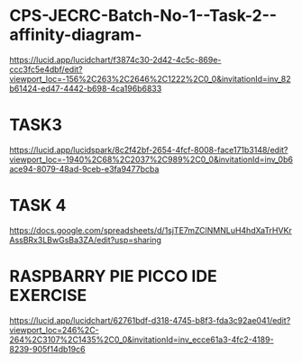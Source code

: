 

# CPS-JECRC-Batch-No-1--Task-2--affinity-diagram-
https://lucid.app/lucidchart/f3874c30-2d42-4c5c-869e-ccc3fc5e4dbf/edit?viewport_loc=-156%2C263%2C2646%2C1222%2C0_0&invitationId=inv_82b61424-ed47-4442-b698-4ca196b6833
# TASK3
https://lucid.app/lucidspark/8c2f42bf-2654-4fcf-8008-face171b3148/edit?viewport_loc=-1940%2C68%2C2037%2C989%2C0_0&invitationId=inv_0b6ace94-8079-48ad-9ceb-e3fa9477bcba
# TASK 4
https://docs.google.com/spreadsheets/d/1sjTE7mZClNMNLuH4hdXaTrHVKrAssBRx3LBwGsBa3ZA/edit?usp=sharing
# RASPBARRY PIE PICCO IDE EXERCISE                                                                                          
https://lucid.app/lucidchart/62761bdf-d318-4745-b8f3-fda3c92ae041/edit?viewport_loc=246%2C-264%2C3107%2C1435%2C0_0&invitationId=inv_ecce61a3-4fc2-4189-8239-905f14db19c6
